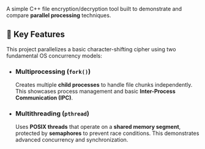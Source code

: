 A simple C++ file encryption/decryption tool built to demonstrate and compare **parallel processing** techniques.

## 🚀 Key Features

This project parallelizes a basic character-shifting cipher using two fundamental OS concurrency models:

* ### Multiprocessing (`fork()`)
    Creates multiple **child processes** to handle file chunks independently. This showcases process management and basic **Inter-Process Communication (IPC)**.

* ### Multithreading (`pthread`)
    Uses **POSIX threads** that operate on a **shared memory segment**, protected by **semaphores** to prevent race conditions. This demonstrates advanced concurrency and synchronization.
